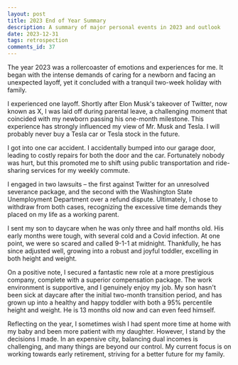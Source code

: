```yaml
---
layout: post
title: 2023 End of Year Summary
description: A summary of major personal events in 2023 and outlook
date: 2023-12-31
tags: retrospection
comments_id: 37
---
```


The year 2023 was a rollercoaster of emotions and experiences for me. It began with the intense demands of caring for a newborn and facing an unexpected layoff, yet it concluded with a tranquil two-week holiday with family.

I experienced one layoff. Shortly after Elon Musk's takeover of Twitter, now known as X, I was laid off during parental leave, a challenging moment that coincided with my newborn passing his one-month milestone. This experience has strongly influenced my view of Mr. Musk and Tesla. I will probably never buy a Tesla car or Tesla stock in the future.

I got into one car accident. I accidentally bumped into our garage door, leading to costly repairs for both the door and the car. Fortunately nobody was hurt, but this promoted me to shift using public transportation and ride-sharing services for my weekly commute.

I engaged in two lawsuits – the first against Twitter for an unresolved severance package, and the second with the Washington State Unemployment Department over a refund dispute. Ultimately, I chose to withdraw from both cases, recognizing the excessive time demands they placed on my life as a working parent.

I sent my son to daycare when he was only three and half months old. His early months were tough, with several cold and a Covid infection. At one point, we were so scared and called 9-1-1 at midnight. Thankfully, he has since adjusted well, growing into a robust and joyful toddler, excelling in both height and weight.

On a positive note, I secured a fantastic new role at a more prestigious company, complete with a superior compensation package. The work environment is supportive, and I genuinely enjoy my job. My son hasn't been sick at daycare after the initial two-month transition period, and has grown up into a healthy and happy toddler with both a 95% percentile height and weight. He is 13 months old now and can even feed himself. 

Reflecting on the year, I sometimes wish I had spent more time at home with my baby and been more patient with my daughter. However, I stand by the decisions I made. In an expensive city, balancing dual incomes is challenging, and many things are beyond our control. My current focus is on working towards early retirement, striving for a better future for my family.
